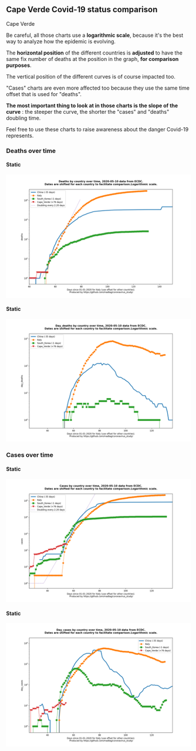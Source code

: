 ## Cape Verde Covid-19 status comparison 

Cape Verde



Be careful, all those charts use a **logarithmic scale**, because it's the best way to analyze how the epidemic is evolving.
 
The **horizontal position** of the different countries is **adjusted** to have the same fix number of deaths at the position in the graph, **for comparison purposes**.

The vertical position of the different curves is of course impacted too.

"Cases" charts are even more affected too because they use the same time offset that is used for "deaths".

**The most important thing to look at in those charts is the slope of the curve** : the steeper the curve, the shorter the "cases" and "deaths" doubling time.

Feel free to use these charts to raise awareness about the danger Covid-19 represents. 


 
### Deaths over time
 
#### Static
![Cape Verde covid-19 deaths static chart](https://raw.githubusercontent.com/madlag/coronavirus_study/master/notebooks/graphs/2020-05-10/countries/Cape_Verde/2020-05-10_Cape_Verde_deaths.png "Cape Verde covid-19 deaths static chart")   
 
#### Static
![Cape Verde covid-19 daily deaths static chart](https://raw.githubusercontent.com/madlag/coronavirus_study/master/notebooks/graphs/2020-05-10/countries/Cape_Verde/2020-05-10_Cape_Verde_day_deaths.png "Cape Verde covid-19 day_deaths static chart")   

 
### Cases over time
 
#### Static
![Cape Verde covid-19 cases static chart](https://raw.githubusercontent.com/madlag/coronavirus_study/master/notebooks/graphs/2020-05-10/countries/Cape_Verde/2020-05-10_Cape_Verde_cases.png "Cape Verde covid-19 cases static chart")   
 
#### Static
![Cape Verde covid-19 daily cases static chart](https://raw.githubusercontent.com/madlag/coronavirus_study/master/notebooks/graphs/2020-05-10/countries/Cape_Verde/2020-05-10_Cape_Verde_day_cases.png "Cape Verde covid-19 day_cases static chart")   

